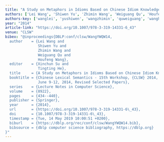 ```yaml
---
title: "A Study on Metaphors in Idioms Based on Chinese Idiom Knowledge Base"
authors: ['Lei Wang', 'Shiwen Yu', 'Zhimin Wang', 'Weiguang Qu', 'Houfeng Wang']
authors-key: ['wanglei', 'yushiwen', 'wangzhimin', 'quweiguang', 'wanghoufeng']
year: "2014"
article-link: "https://doi.org/10.1007/978-3-319-14331-6_43"
venue: "CLSW"
bibex: "@inproceedings{DBLP:conf/clsw/WangYWQW14,
  author    = {Lei Wang and
               Shiwen Yu and
               Zhimin Wang and
               Weiguang Qu and
               Houfeng Wang},
  editor    = {Xinchun Su and
               Tingting He},
  title     = {A Study on Metaphors in Idioms Based on Chinese Idiom Knowledge Base},
  booktitle = {Chinese Lexical Semantics - 15th Workshop, {CLSW} 2014, Macao, China,
               June 9-12, 2014, Revised Selected Papers},
  series    = {Lecture Notes in Computer Science},
  volume    = {8922},
  pages     = {434--440},
  publisher = {Springer},
  year      = {2014},
  url       = {https://doi.org/10.1007/978-3-319-14331-6\_43},
  doi       = {10.1007/978-3-319-14331-6\_43},
  timestamp = {Tue, 14 May 2019 10:00:51 +0200},
  biburl    = {https://dblp.org/rec/conf/clsw/WangYWQW14.bib},
  bibsource = {dblp computer science bibliography, https://dblp.org}
}"
---
```

